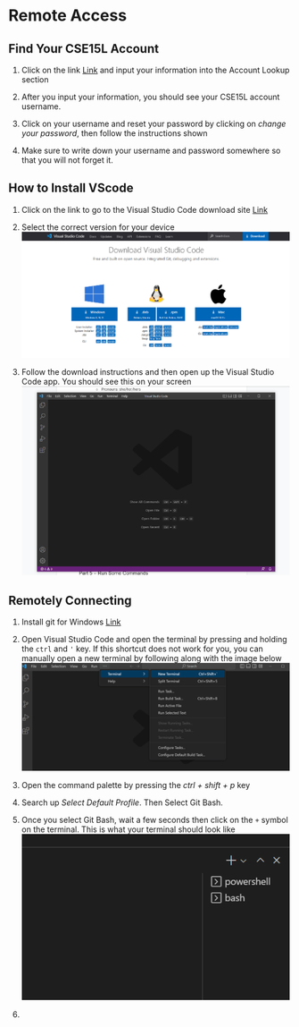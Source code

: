 # **Remote Access**

## **Find Your CSE15L Account**
1) Click on the link [Link](https://sdacs.ucsd.edu/~icc/index.php) and input your information into the Account Lookup section

2) After you input your information, you should see your CSE15L account username.

3) Click on your username and reset your password by clicking on *change your password*, then follow the instructions shown

4) Make sure to write down your username and password somewhere so that you will not forget it.


## **How to Install VScode**
1) Click on the link to go to the Visual Studio Code download site [Link](https://code.visualstudio.com/Download)

2) Select the correct version for your device ![Image](https://github.com/jcaylao/Week1-Lab-Report/blob/main/Screenshot%202023-01-12%20171359.png?raw=true)

3) Follow the download instructions and then open up the Visual Studio Code app. You should see this on your screen ![Image](https://github.com/jcaylao/Week1-Lab-Report/blob/main/Screenshot%202023-01-12%20170018.png?raw=true)


## **Remotely Connecting**
1) Install git for Windows [Link](https://git-scm.com/download/win)

2) Open Visual Studio Code and open the terminal by pressing and holding the `ctrl` and `'`  key. If this shortcut does not work for you, you can manually open a new terminal by following along with the image below ![Image](https://github.com/jcaylao/Week1-Lab-Report/blob/main/Screenshot%202023-01-12%20174524.png?raw=true)

3) Open the command palette by pressing the *ctrl + shift + p*  key

4) Search up *Select Default Profile*. Then Select Git Bash.

5) Once you select Git Bash, wait a few seconds then click on the `+` symbol on the terminal. This is what your terminal should look like ![Image](https://github.com/jcaylao/Week1-Lab-Report/blob/main/Screenshot%202023-01-13%20140759.png?raw=true)

6) 
